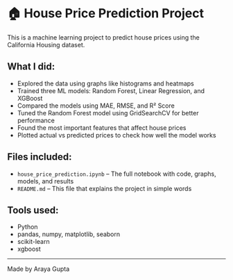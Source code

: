 # 🏠 House Price Prediction Project

This is a machine learning project to predict house prices using the California Housing dataset.

##  What I did:
- Explored the data using graphs like histograms and heatmaps
- Trained three ML models: Random Forest, Linear Regression, and XGBoost
- Compared the models using MAE, RMSE, and R² Score
- Tuned the Random Forest model using GridSearchCV for better performance
- Found the most important features that affect house prices
- Plotted actual vs predicted prices to check how well the model works

##  Files included:
- `house_price_prediction.ipynb` – The full notebook with code, graphs, models, and results
- `README.md` – This file that explains the project in simple words

##  Tools used:
- Python
- pandas, numpy, matplotlib, seaborn
- scikit-learn
- xgboost

---

Made by Araya Gupta
